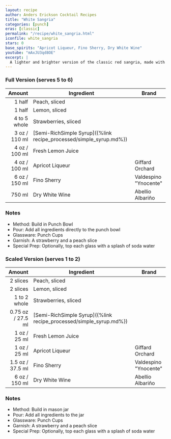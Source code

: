 ```yaml
---
layout: recipe
author: Anders Erickson Cocktail Recipes
title: "White Sangria"
categories: [punch]
eras: [classic]
permalink: "/recipe/white_sangria.html"
iconfile: white_sangria
stars: 0
base_spirits: "Apricot Liqueur, Fino Sherry, Dry White Wine"
youtube: "mAxJU3qd8OE"
excerpt: |
  A lighter and brighter version of the classic red sangria, made with white wine, fresh fruit, and a touch of sweetness.
---
```


<div class="subrecipe" markdown="1">

### Full Version (serves 5 to 6)

|       Amount | Ingredient                                               | Brand                 |
| -----------: | -------------------------------------------------------- | --------------------- |
|       1 half | Peach, sliced                                            |
|       1 half | Lemon, sliced                                            |
| 4 to 5 whole | Strawberries, sliced                                     |
|         3 oz / 110 ml | [Semi-RichSimple Syrup]({%link recipe_processed/simple_syrup.md%}) |
|         4 oz / 100 ml | Fresh Lemon Juice                                        |
|         4 oz / 100 ml | Apricot Liqueur                                          | Giffard Orchard       |
|         6 oz / 150 ml | Fino Sherry                                              | Valdespino "Ynocente" |
|       750 ml | Dry White Wine                                           | Abellio Albariño      |

### Notes

- Method: Build in Punch Bowl
- Pour: Add all ingredients directly to the punch bowl
- Glassware: Punch Cups
- Garnish: A strawberry and a peach slice
- Special Prep: Optionally, top each glass with a splash of soda water

</div>
<div class="subrecipe" markdown="1">

### Scaled Version (serves 1 to 2)

|       Amount | Ingredient                                               | Brand                 |
| -----------: | -------------------------------------------------------- | --------------------- |
|     2 slices | Peach, sliced                                            |
|     2 slices | Lemon, sliced                                            |
| 1 to 2 whole | Strawberries, sliced                                     |
|      0.75 oz / 27.5 ml | [Semi-RichSimple Syrup]({%link recipe_processed/simple_syrup.md%}) |
|         1 oz / 25 ml | Fresh Lemon Juice                                        |
|         1 oz / 25 ml | Apricot Liqueur                                          | Giffard Orchard       |
|       1.5 oz / 37.5 ml | Fino Sherry                                              | Valdespino "Ynocente" |
|         6 oz / 150 ml | Dry White Wine                                           | Abellio Albariño      |

### Notes

- Method: Build in mason jar
- Pour: Add all ingredients to the jar
- Glassware: Punch Cups
- Garnish: A strawberry and a peach slice
- Special Prep: Optionally, top each glass with a splash of soda water

</div>
